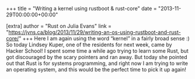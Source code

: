 +++
title = "Writing a kernel using rustboot & rust-core"
date = "2013-11-29T00:00:00+00:00"

[extra]
author = "Rust on Julia Evans"
link = "https://jvns.ca/blog/2013/11/29/writing-an-os-using-rustboot-and-rust-core/"
+++
Here I am again using the word &ldquo;kernel&rdquo; in a fairly broad sense :)
So today Lindsey Kuper, one of the residents for next week, came by Hacker School! I spent some time a while ago trying to learn some Rust, but got discouraged by the scary pointers and ran away.
But today she pointed out that Rust is for systems programming, and right now I am trying to write an operating system, and this would be the perfect time to pick it up again!